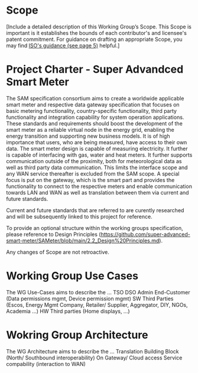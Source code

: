 # Scope

[Include a detailed description of this Working Group’s Scope.  This Scope is important is it establishes the bounds of each contributor's and licensee's patent commitment. For guidance on drafting an appropriate Scope, you may find [ISO's guidance (see page 5)](https://www.iso.org/files/live/sites/isoorg/files/developing_standards/docs/en/how-to-write-standards.pdf "ISO How To Write Standards Guide") helpful.]

# Project Charter - Super Advandced Smart Meter
The SAM specification consortium aims to create a worldwide applicable smart meter and respective data gateway specification that focuses on basic metering functionality, country-specific functionality, third party functionality and integration capability for system operation applications. These standards and requirements should boost the development of the smart meter as a reliable virtual node in the energy grid, enabling the energy transition and supporting new business models. It is of high importance that users, who are being measured, have access to their own data. The smart meter design is capable of measuring electricity. It further is capable of interfacing with gas, water and heat meters. It further supports communication outside of the proximity, both for meteorological data as well as third party data communication. This limits the interface scope and any WAN service thereafter is excluded from the SAM scope.
A special focus is put on the gateway, which is the smart part and provides the functionality to connect to the respective meters and enable communication towards LAN and WAN as well as translation between them via current and future standards.

Current and future standards that are referred to are curently researched and will be subsequently linked to this project for reference.

To provide an optional structure within the working groups specification, please reference to Design Principles (https://github.com/super-advanced-smart-meter/SAMeter/blob/main/2.2_Design%20Principles.md).

Any changes of Scope are not retroactive. 


# Working Group Use Cases
The WG Use-Cases aims to describe the ...
TSO
DSO
Admin
End-Customer (Data permissions mgmt, Device permission mgmt)
SW Third Parties (Escos, Energy Mgmt Company, Retailer/ Supplier, Aggregator, DIY, NGOs, Academia ...)
HW Third parties (Home displays, ...)

# Wokring Group Architecture
The WG Architecture aims to describe the ...
Translation Building Block (North/ Southbound interoperability)
On Gateway/ Cloud access 
Service compability (interaction to WAN)
